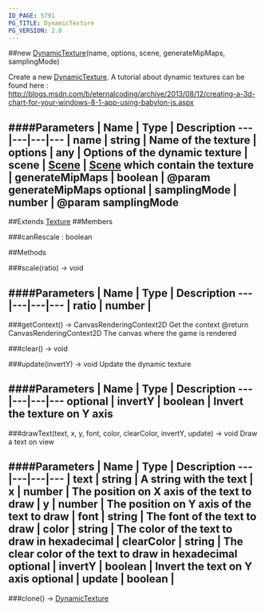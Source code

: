 ```yaml
---
ID_PAGE: 5791
PG_TITLE: DynamicTexture
PG_VERSION: 2.0
---
```

##new [DynamicTexture](page.php?p=5791)(name, options, scene, generateMipMaps, samplingMode)


Create a new [DynamicTexture](page.php?p=5791).
A tutorial about dynamic textures can be found here : http://blogs.msdn.com/b/eternalcoding/archive/2013/08/12/creating-a-3d-chart-for-your-windows-8-1-app-using-babylon-js.aspx


####Parameters
 | Name | Type | Description
---|---|---|---
 | name | string | Name of the texture
 | options | any | Options of the dynamic texture
 | scene | [Scene](page.php?p=5725) | [Scene](page.php?p=5725) which contain the texture
 | generateMipMaps | boolean | @param generateMipMaps
optional | samplingMode | number | @param samplingMode
---

##Extends [Texture](page.php?p=5790)
##Members

###canRescale : boolean




##Methods

###scale(ratio) &rarr; void

####Parameters
 | Name | Type | Description
---|---|---|---
 | ratio | number | 
---

###getContext() &rarr; CanvasRenderingContext2D
Get the context
@return CanvasRenderingContext2D The canvas where the game is rendered




###clear() &rarr; void


###update(invertY) &rarr; void
Update the dynamic texture



####Parameters
 | Name | Type | Description
---|---|---|---
optional | invertY | boolean | Invert the texture on Y axis
---

###drawText(text, x, y, font, color, clearColor, invertY, update) &rarr; void
Draw a text on view



####Parameters
 | Name | Type | Description
---|---|---|---
 | text | string | A string with the text
 | x | number | The position on X axis of the text to draw
 | y | number | The position on Y axis of the text to draw
 | font | string | The font of the text to draw
 | color | string | The color of the text to draw in hexadecimal
 | clearColor | string | The clear color of the text to draw in hexadecimal
optional | invertY | boolean | Invert the text on Y axis
optional | update | boolean | 
---

###clone() &rarr; [DynamicTexture](page.php?p=5791)

